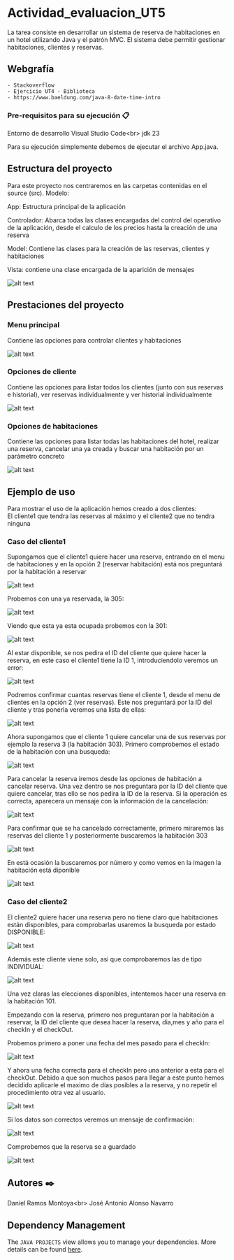# Actividad_evaluacion_UT5

La tarea consiste en desarrollar un sistema de reserva de habitaciones en un hotel utilizando Java y el patrón MVC. 
El sistema debe permitir gestionar habitaciones, clientes y reservas.

## Webgrafía

    - Stackoverflow
    - Ejercicio UT4 - Biblioteca
    - https://www.baeldung.com/java-8-date-time-intro


### Pre-requisitos para su ejecución 📋

Entorno de desarrollo Visual Studio Code<br\>
jdk 23  

Para su ejecución simplemente debemos de ejecutar el archivo App.java.

## Estructura del proyecto
Para este proyecto nos centraremos en las carpetas contenidas en el source (src).
Modelo:

App: Estructura principal de la aplicación

Controlador: Abarca todas las clases encargadas del control del operativo de la aplicación, desde el calculo de los precios hasta la creación de una reserva

Model: Contiene las clases para la creación de las reservas, clientes y habitaciones

Vista: contiene una clase encargada de la aparición de mensajes


![alt text](imagenes/estructura_carpetas.png)


## Prestaciones del proyecto

### Menu principal

Contiene las opciones para controlar clientes y habitaciones

![alt text](imagenes/menu_ppal.png)

### Opciones de cliente

Contiene las opciones para listar todos los clientes (junto con sus reservas e historial), ver reservas individualmente y ver historial individualmente

![alt text](imagenes/menu_clientes.png)


### Opciones de habitaciones

Contiene las opciones para listar todas las habitaciones del hotel, realizar una reserva, cancelar una ya creada y buscar una habitación por un parámetro concreto

![alt text](imagenes/menu_habitaciones.png)

## Ejemplo de uso

Para mostrar el uso de la aplicación hemos creado a dos clientes:  
El cliente1 que tendra las reservas al máximo y el cliente2 que no tendra ninguna

### Caso del cliente1

Supongamos que el cliente1 quiere hacer una reserva, entrando en el menu de habitaciones y en la opción 2 (reservar habitación) está nos preguntará por la habitación a reservar

![alt text](imagenes/cliente1.1.png)

Probemos con una ya reservada, la 305:

![alt text](imagenes/cliente1.2.png)

Viendo que esta ya esta ocupada probemos con la 301:

![alt text](imagenes/cliente1.3.png)

Al estar disponible, se nos pedira el ID del cliente que quiere hacer la reserva, en este caso el cliente1 tiene la ID 1, introduciendolo veremos un error:

![alt text](imagenes/cliente1.4.png)

Podremos confirmar cuantas reservas tiene el cliente 1, desde el menu de clientes
en la opción 2 (ver reservas). Este nos preguntará por la ID del cliente y tras ponerla veremos una lista de ellas:

![alt text](imagenes/cliente1.5.png)

Ahora supongamos que el cliente 1 quiere cancelar una de sus reservas por ejemplo la reserva 3 (la habitación 303). Primero comprobemos el estado de la habitación con una busqueda:

![alt text](imagenes/cliente1.9.png)

Para cancelar la reserva iremos desde las opciones de habitación a cancelar reserva. Una vez dentro se nos preguntara por la ID del cliente que quiere cancelar, tras ello se nos pedira la ID de la reserva. Si la operación es correcta, aparecera un mensaje con la información de la cancelación:

![alt text](imagenes/cliente1.6.png)

Para confirmar que se ha cancelado correctamente, primero miraremos las reservas del cliente 1 y posteriormente buscaremos la habitación 303

![alt text](imagenes/cliente1.7.png)

En está ocasión la buscaremos por número y como vemos en la imagen la habitación está diponible

![alt text](imagenes/cliente1.8.png)

### Caso del cliente2

El cliente2 quiere hacer una reserva pero no tiene claro que habitaciones están disponibles, para comprobarlas usaremos la busqueda por estado DISPONIBLE:

![alt text](imagenes/cliente2.1.png)

Además este cliente viene solo, asi que comprobaremos las de tipo INDIVIDUAL:

![alt text](imagenes/cliente2.2.png)

Una vez claras las elecciones disponibles, intentemos hacer una reserva en la habitación 101.  

Empezando con la reserva, primero nos preguntaran por la habitación a reservar, la ID del cliente que desea hacer la reserva, dia,mes y año para el checkIn y el checkOut. 


Probemos primero a poner una fecha del mes pasado para el checkIn:

![alt text](imagenes/cliente2.4.png)

Y ahora una fecha correcta para el checkIn pero una anterior a esta para el checkOut. Debido a que son muchos pasos para llegar a este punto hemos decidido aplicarle el maximo de dias posibles a la reserva, y no repetir el procedimiento otra vez al usuario.

![alt text](imagenes/cliente2.5.png)


Si los datos son correctos veremos un mensaje de confirmación:

![alt text](imagenes/cliente2.3.png)

Comprobemos que la reserva se a guardado

![alt text](imagenes/cliente2.6.png)


## Autores ✒️
Daniel Ramos Montoya<br\>
José Antonio Alonso Navarro

## Dependency Management

The `JAVA PROJECTS` view allows you to manage your dependencies. More details can be found [here](https://github.com/microsoft/vscode-java-dependency#manage-dependencies).